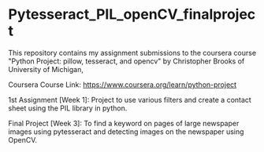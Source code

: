 # Pytesseract_PIL_openCV_finalproject

This repository contains my assignment submissions to the coursera course  "Python Project: pillow, tesseract, and opencv" by Christopher Brooks of University of Michigan,

Coursera Course Link: https://www.coursera.org/learn/python-project

1st Assignment [Week 1]: Project to use various filters and create a contact sheet using the PIL library in python.

Final Project [Week 3]: To find a keyword on pages of large newspaper images using pytesseract and detecting images on the newspaper using OpenCV.
